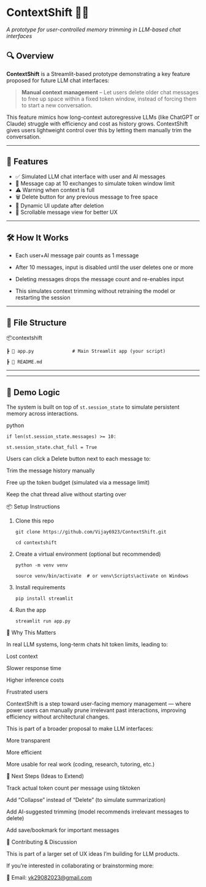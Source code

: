 # ContextShift 🧠💬  
*A prototype for user-controlled memory trimming in LLM-based chat interfaces*

## 🔍 Overview

**ContextShift** is a Streamlit-based prototype demonstrating a key feature proposed for future LLM chat interfaces:

> **Manual context management** – Let users delete older chat messages to free up space within a fixed token window, instead of forcing them to start a new conversation.

This feature mimics how long-context autoregressive LLMs (like ChatGPT or Claude) struggle with efficiency and cost as history grows. ContextShift gives users lightweight control over this by letting them manually trim the conversation.

---

## 🚀 Features

- ✅ Simulated LLM chat interface with user and AI messages  
- 🚫 Message cap at 10 exchanges to simulate token window limit  
- ⚠️ Warning when context is full  
- 🗑️ Delete button for any previous message to free space  
- 🔄 Dynamic UI update after deletion  
- 📜 Scrollable message view for better UX  

---

## 🛠️ How It Works

- Each user+AI message pair counts as 1 message
  
- After 10 messages, input is disabled until the user deletes one or more

- Deleting messages drops the message count and re-enables input
  
- This simulates context trimming without retraining the model or restarting the session

---

## 📂 File Structure

📦contextshift

    ┣ 📄 app.py              # Main Streamlit app (your script)
    
    ┣ 📄 README.md


---

---

## 🧪 Demo Logic

The system is built on top of `st.session_state` to simulate persistent memory across interactions.

python

    if len(st.session_state.messages) >= 10:

    st.session_state.chat_full = True 

Users can click a Delete button next to each message to:

 Trim the message history manually
 
 Free up the token budget (simulated via a message limit)
 
 Keep the chat thread alive without starting over



📦 Setup Instructions

1. Clone this repo
   
       git clone https://github.com/Vijay6923/ContextShift.git
       
       cd contextshift
   
2. Create a virtual environment (optional but recommended)
   
       python -m venv venv
   
       source venv/bin/activate  # or venv\Scripts\activate on Windows
   
3. Install requirements

       pip install streamlit

4. Run the app

       streamlit run app.py


🎯 Why This Matters

In real LLM systems, long-term chats hit token limits, leading to:

 Lost context

 Slower response time
 
 Higher inference costs
 
 Frustrated users

ContextShift is a step toward user-facing memory management — where power users can manually prune irrelevant past interactions, improving efficiency without architectural changes.

This is part of a broader proposal to make LLM interfaces:

   More transparent
  
   More efficient
  
   More usable for real work (coding, research, tutoring, etc.)

🧠 Next Steps (Ideas to Extend)

   Track actual token count per message using tiktoken
   
   Add “Collapse” instead of “Delete” (to simulate summarization)
  
   Add AI-suggested trimming (model recommends irrelevant messages to delete)
  
   Add save/bookmark for important messages

🤝 Contributing & Discussion

This is part of a larger set of UX ideas I’m building for LLM products.

If you’re interested in collaborating or brainstorming more:

  📧 Email: vk29082023@gmail.com

